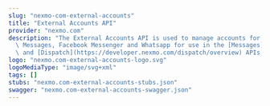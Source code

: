 ```yaml
---
slug: "nexmo-com-external-accounts"
title: "External Accounts API"
provider: "nexmo.com"
description: "The External Accounts API is used to manage accounts for Viber Business\
  \ Messages, Facebook Messenger and Whatsapp for use in the [Messages](https://developer.nexmo.com/messages/overview)\
  \ and [Dispatch](https://developer.nexmo.com/dispatch/overview) APIs."
logo: "nexmo.com-external-accounts-logo.svg"
logoMediaType: "image/svg+xml"
tags: []
stubs: "nexmo.com-external-accounts-stubs.json"
swagger: "nexmo.com-external-accounts-swagger.json"
---
```

